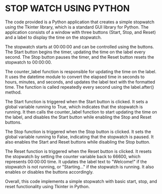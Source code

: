 # STOP WATCH USING PYTHON
The code provided is a Python application that creates a simple stopwatch using the Tkinter library, which is a standard GUI library for Python. The application consists of a window with three buttons (Start, Stop, and Reset) and a label to display the time on the stopwatch.

The stopwatch starts at 00:00:00 and can be controlled using the buttons. The Start button begins the timer, updating the time on the label every second. The Stop button pauses the timer, and the Reset button resets the stopwatch to 00:00:00.

The counter_label function is responsible for updating the time on the label. It uses the datetime module to convert the elapsed time in seconds to hours, minutes, and seconds, and updates the label text with the formatted time. The function is called repeatedly every second using the label.after() method.

The Start function is triggered when the Start button is clicked. It sets a global variable running to True, which indicates that the stopwatch is running. It then calls the counter_label function to start updating the time on the label, and disables the Start button while enabling the Stop and Reset buttons.

The Stop function is triggered when the Stop button is clicked. It sets the global variable running to False, indicating that the stopwatch is paused. It also enables the Start and Reset buttons while disabling the Stop button.

The Reset function is triggered when the Reset button is clicked. It resets the stopwatch by setting the counter variable back to 66600, which represents 00:00:00 time. It updates the label text to "Welcome!" if the stopwatch is not running, or "Starting..." if the stopwatch is running. It also enables or disables the buttons accordingly.

Overall, this code implements a simple stopwatch with basic start, stop, and reset functionality using Tkinter in Python.
